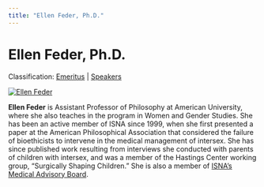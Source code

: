 ```yaml
---
title: "Ellen Feder, Ph.D."
---
```


# Ellen Feder, Ph.D.

Classification: [Emeritus][1] | [Speakers][2]

[![Ellen Feder](/files/images/feder.thumbnail.jpg)][3]

**Ellen Feder** is Assistant Professor of Philosophy at American University, where she also teaches in the program in Women and Gender Studies. She has been an active member of ISNA since 1999, when she first presented a paper at the American Philosophical Association that considered the failure of bioethicists to intervene in the medical management of intersex. She has since published work resulting from interviews she conducted with parents of children with intersex, and was a member of the Hastings Center working group, “Surgically Shaping Children.” She is also a member of [ISNA’s Medical Advisory Board][4].

[1]: /about/emeritus
[2]: /about/speakers
[3]: /node/1016
[4]: /about/medicalboard/
